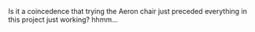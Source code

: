 <!--
id: 242297758
link: http://kevinisom.info/post/242297758/is-it-a-coincedence-that-trying-the-aeron-chair
slug: is-it-a-coincedence-that-trying-the-aeron-chair
date: Fri Nov 13 2009 19:10:07 GMT+1300 (NZDT)
raw: {"blog_name":"kevinisom","id":242297758,"post_url":"http://kevinisom.info/post/242297758/is-it-a-coincedence-that-trying-the-aeron-chair","slug":"is-it-a-coincedence-that-trying-the-aeron-chair","type":"text","date":"2009-11-13 06:10:07 GMT","timestamp":1258092607,"state":"published","format":"html","reblog_key":"M6RoSefw","tags":[],"short_url":"http://tmblr.co/Zw68YyESIkU","highlighted":[],"feed_item":"http://twitter.com/kev_nz/statuses/5671767907","from_feed_id":"650289","note_count":0,"title":null,"body":"<p>Is it a coincedence that trying the Aeron chair just preceded everything in this project just working? hhmm&#8230;</p>"}
publish: 2009-11-013
tags: 
title: null
-->


Is it a coincedence that trying the Aeron chair just preceded everything
in this project just working? hhmm…


